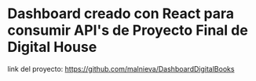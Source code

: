 # Dashboard creado con React para consumir API's de Proyecto Final de Digital House
link del proyecto:
https://github.com/malnieva/DashboardDigitalBooks